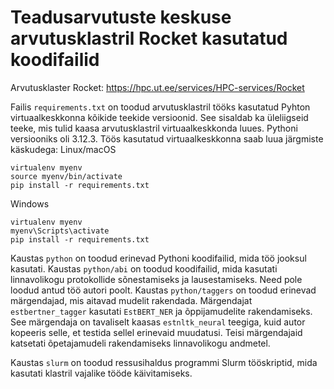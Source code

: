 # Teadusarvutuste keskuse arvutusklastril Rocket kasutatud koodifailid

Arvutusklaster Rocket: https://hpc.ut.ee/services/HPC-services/Rocket

Failis `requirements.txt` on toodud arvutusklastril tööks kasutatud Pyhton virtuaalkeskkonna kõikide teekide versioonid. See sisaldab ka üleliigseid teeke, mis tulid kaasa arvutusklastril virtuaalkeskkonda luues. Pythoni versiooniks oli 3.12.3. Töös kasutatud virtuaalkeskkonna saab luua järgmiste käskudega:
Linux/macOS
```
virtualenv myenv
source myenv/bin/activate
pip install -r requirements.txt
```
Windows
```
virtualenv myenv
myenv\Scripts\activate
pip install -r requirements.txt
```

Kaustas `python` on toodud erinevad Pythoni koodifailid, mida töö jooksul kasutati. Kaustas `python/abi` on toodud koodifailid, mida kasutati linnavolikogu protokollide sõnestamiseks ja lausestamiseks. Need pole loodud antud töö autori poolt. Kaustas `python/taggers` on toodud erinevad märgendajad, mis aitavad mudelit rakendada. Märgendajat `estbertner_tagger` kasutati `EstBERT_NER` ja õppijamudelite rakendamiseks. See märgendaja on tavaliselt kaasas `estnltk_neural` teegiga, kuid autor kopeeris selle, et testida sellel erinevaid muudatusi. Teisi märgendajaid katsetati  õpetajamudeli rakendamiseks linnavolikogu andmetel.

Kaustas `slurm` on toodud ressusihaldus programmi Slurm tööskriptid, mida kasutati klastril vajalike tööde käivitamiseks.